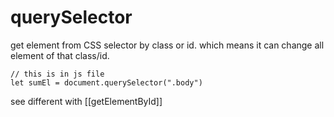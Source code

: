 # querySelector
get element from CSS selector by class or id.
which means it can change all element of that class/id.

```
// this is in js file
let sumEl = document.querySelector(".body")
```

see different with [[getElementById]]